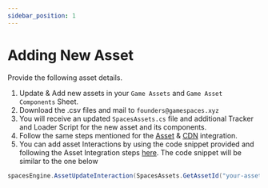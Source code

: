 ```yaml
---
sidebar_position: 1
---
```


# Adding New Asset

Provide the following asset details.
1. Update & Add new assets in your ```Game Assets``` and ```Game Asset Components``` Sheet.
2. Download the .csv files and mail to ```founders@gamespaces.xyz```
3. You will receive an updated ```SpacesAssets.cs``` file and additional Tracker and Loader Script for the new asset and its components.
4. Follow the same steps mentioned for the [Asset](/docs/unity-webgl/v1.5.0/integration/spaces-assets) & [CDN](/docs/unity-webgl/v1.5.0/integration/spaces-cdn) integration.
5. You can add asset Interactions by using the code snippet provided and following the Asset Integration steps [here](/docs/unity-webgl/v1.5.0/integration/spaces-assets). The code snippet will be similar to the one below
```csharp
spacesEngine.AssetUpdateInteraction(SpacesAssets.GetAssetId("your-asset-name"),interactionValue); //pass your interactionValue
```
